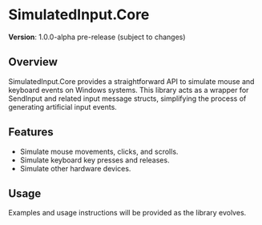 ﻿# SimulatedInput.Core
**Version**: 1.0.0-alpha pre-release (subject to changes)

## Overview
SimulatedInput.Core provides a straightforward API to simulate mouse and keyboard events on Windows systems. This library acts as a wrapper for SendInput and related input message structs, simplifying the process of generating artificial input events.

## Features
- Simulate mouse movements, clicks, and scrolls.
- Simulate keyboard key presses and releases.
- Simulate other hardware devices.

## Usage
Examples and usage instructions will be provided as the library evolves.